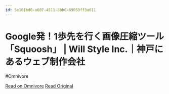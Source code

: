 ```yaml
---
id: 5e101bd0-a607-4511-8bb6-89053ff3a611
---
```


# Google発！1歩先を行く画像圧縮ツール「Squoosh」 | Will Style Inc.｜神戸にあるウェブ制作会社
#Omnivore

[Read on Omnivore](https://omnivore.app/me/google-1-squoosh-will-style-inc-18f799511cd)
[Read Original](https://willstyle.co.jp/blog/2126/)


